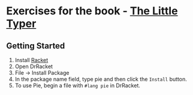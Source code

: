 # Exercises for the book - [The Little Typer](http://thelittletyper.com/)

## Getting Started

  1. Install [Racket](https://racket-lang.org/)
  2. Open DrRacket
  3. File -> Install Package
  4. In the package name field, type pie and then click the `Install` button.
  5. To use Pie, begin a file with `#lang pie` in DrRacket.



